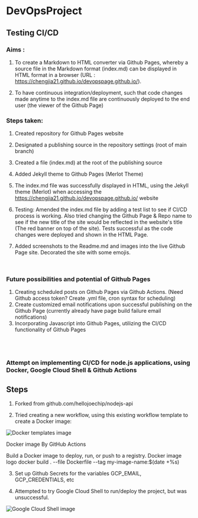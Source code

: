 # DevOpsProject


## Testing CI/CD

### Aims : 

1. To create a Markdown to HTML converter via Github Pages, whereby a source file in the Markdown format (index.md) can be displayed in HTML format in a browser (URL : https://chengjia21.github.io/devopspage.github.io/).

2. To have continuous integration/deployment, such that code changes made anytime to the index.md file are continuously deployed to the end user (the viewer of the Github Page)

### Steps taken:

1) Created repository for Github Pages website

2) Designated a publishing source in the repository settings (root of main branch)

3) Created a file (index.md) at the root of the publishing source

4) Added Jekyll theme to Github Pages (Merlot Theme)

5) The index.md file was successfully displayed in HTML, using the Jekyll theme (Merlot) when accessing the https://chengjia21.github.io/devopspage.github.io/ website

6) Testing: Amended the index.md file by adding a test list to see if CI/CD process is working. Also tried changing the Github Page & Repo name to see if the new title of the site would be reflected in the website's title (The red banner on top of the site). Tests successful as the code changes were deployed and shown in the HTML Page. 

7) Added screenshots to the Readme.md and images into the live Github Page site. Decorated the site with some emojis.


<br>


### Future possibilities and potential of Github Pages
1) Creating scheduled posts on Github Pages via Github Actions. (Need Github access token? Create .yml file, cron syntax for scheduling) 
2) Create customized email notifications upon successful publishing on the Github Page (currently already have page build failure email notifications)
3) Incorporating Javascript into Github Pages, utilizing the CI/CD functionality of Github Pages





<br>
<br>


### Attempt on implementing CI/CD for node.js applications, using Docker, Google Cloud Shell & Github Actions


## Steps
1) Forked from github.com/hellojoechip/nodejs-api 

2) Tried creating a new workflow, using this existing workflow template to create a Docker image:

![Docker templates image](https://github.com/chengjia21/devopspage.github.io/blob/main/Assets/Screenshot%20(708).png)

Docker image
By GitHub Actions

Build a Docker image to deploy, run, or push to a registry.
Docker image logo
docker build . --file Dockerfile --tag my-image-name:$(date +%s)


3) Set up Github Secrets for the variables GCP_EMAIL, GCP_CREDENTIALS, etc

4) Attempted to try Google Cloud Shell to run/deploy the project, but was unsuccessful.


![Google Cloud Shell image](https://github.com/chengjia21/devopspage.github.io/blob/main/Screenshot%20(711).png)
